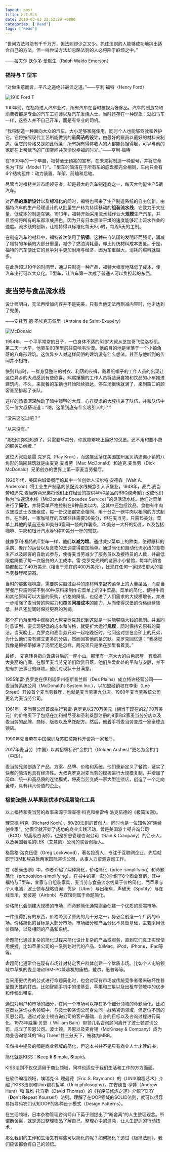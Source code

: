 ```yaml
---
layout: post
title: K.I.S.S
date: 2019-03-03 22:52:29 +0800
categories: ['Read']
tags: ['Read']
---
```


“世间方法可能有千千万万，但法则却少之又少。抓住法则的人能够成功地挑出适合自己的方法，但一味尝试方法却忽略法则的人必将陷于麻烦之中。”

——拉夫尔·沃尔多·爱默生（Ralph Waldo Emerson）

### 福特与 T 型车

“对做生意而言，平凡之道绝非最佳之道。”——亨利·福特（Henry Ford）

![1910 Ford T](/assets/Simplify-Richard-Koch-Greg-Lockwood/1910Ford-T.jpg)

100年前，在福特进入汽车业时，所有汽车在当时被视为奢侈品。汽车的制造商和消费者都是专业的汽车工程师以及汽车发烧人士。当时还存在一种现象：就如马车一样，这些人并不自己开车，而是有专业的司机。

“我将制造一种面向大众的汽车。大小足够家庭使用，同时个人也能够驾驶和养护它。它将按照现代工艺所能做到的最**简洁的设计**，由最好的雇员以最好的材料来制造。但它的价格又是如此低廉，所有拥有得体收入的人都能负担得起，可以与他的家庭在上帝赋予的广阔空间共享愉悦幸福的时光。”——亨利·福特

在1909年的一个早晨，福特毫无预兆的宣布，在未来将制造一种型号，并将它命名为“T型（Model T）”。T型车的简洁在于所有车的底盘都完全相同，车内只会有4个结构组件：动力装置、车架、前轴和后轴。

尽管当时福特并非市场领导者，却是最大的汽车制造商之一，每天大约能生产5辆汽车。

对**产品的重新设计**以及**标准化**的同时，福特也带来了生产制造系统的自主创新，由福特汽车的生产经理设计的从批量生产转为持续移动的**组装流水线**，它致力于大批量、低成本的制造车辆。1913年，福特开始采用流水线作业大**规模**生产汽车，并且坚持将所有的车都漆成黑色，因为只有日本黑漆干燥的速度能够赶上流水作业的速度。流水线的创新，让福特得以标准化每天8小时，每周5天的工制。

在制造汽车的材料中，福特首次使用了**钒钢**。这种来自法国的发明轻而强韧，消减了福特的车辆的大部分重量，减少了燃油消耗量，却比传统材料成本更低。于是，福特的汽车便比它的竞争对手更加耐用与经济，因为车重越大，消耗的燃料就越多。

在此后超过10年的时间里，通过只制造一种产品，福特大幅度地降低了成本，使汽车出行可以大众化。T型车，让汽车第一次成了普通人可以负担起的东西。

## 麦当劳与食品流水线

设计师明白，无法再增加内容并不是完美，只有当他无法再删减内容时，他才达到了完美。

——安托万·德·圣埃克苏佩里（Antoine de Saint-Exupéry）

![McDonald](/assets/Simplify-Richard-Koch-Greg-Lockwood/15-McDonald-15.jpg)

1954年，一个平平常常的日子，一位身体不适的52岁大叔从芝加哥飞往洛杉矶。第二天一大早，他驱车60英里前往莫哈韦沙漠。他的目的地是坐落于一个小镇角落的八角形建筑。这位异乡人对这样简陋的建筑没有什么想法，甚至与他听到的传闻并不相符。

快到11点时，一群身穿整洁的衬衣、利落的长裤，戴着纸帽子的工作人员的出现让这位异乡的大叔感到有些欣喜。熙熙攘攘的工作人员将装满食物和饮品的小车推进建筑内。不久，来就餐的车辆也开始陆续抵达，停车场很快就满了，来到窗口的顾客甚至排起了长队。

这样的场景深深触动了暗中观察的大叔。心存疑虑的大叔排进了队伍，并和队伍中另一位大叔搭讪道：“呐，这里到底有什么吸引人的？”

“没来这吃过吧？”

“从来没有。”

“那很快你就知道了。只需要15美分，你就能够吃上最好的汉堡。还不用和要小费的服务员纠缠。”

这位大叔就是雷.克罗克（Ray Krok），而这座坐落在美国加州圣贝纳迪诺小镇的八角形的简陋建筑就是由麦克.麦当劳（Mac McDonald）和迪克.麦当劳（Dick McDonald）兄弟创办的世界上第一家麦当劳餐厅。

1920年代，美国白城堡餐厅的其中一位创始人沃尔特·安德森（Walt A. Anderson）将工业生产制造的装配流水线概念引入汉堡业。1948年，麦克.麦当劳和迪克.麦当劳两兄弟将他们正在经营的提供40种菜品的BBQ烧烤餐厅改成他们称为“快速流水线（McDonald's Speedee Service）”的灵活流水线。他们对菜单进行了**简化**，并将菜单严格控制在9种品类以内，这其中还包括饮品。食物有牛肉汉堡或芝士汉堡组成，每一份汉堡都完全相同，用十分之一磅牛肉以相同的方式制作。在当时，一家咖啡厅的汉堡往往需要30美分，但在麦当劳，只需15美分。菜单上其他的菜品还有10美分3盎司一袋的炸薯条，20美分一大杯的奶昔，以及包括咖啡、牛奶和根汁汽水等5种10美分一杯的软饮。

就像亨利·福特的T型车一样，他们**以减为增**。通过减少菜单上的种类，使得原料的采购、餐厅的运营以及食物的烹调变得更加简单。通过简化和自动化流水线的食物生产以及顾客的自助式参与，使得麦当劳减少了服务员以及接待员的人数，并最低限度降低了每一次服务的人工成本。雷·克罗克光顾的这家小小餐馆，每年的销售额都超过了40万美元（相当于现在的400万美元），比现在任何一家规模更大的麦当劳餐厅都要高。

当时的那些咖啡店，需要购买超过百种的原材料来配齐菜单上的大量菜品，而麦当劳餐厅只需购买不到40种原料来制作它菜单上的9中菜品。菜单的简化，使得牛肉和其他原料可以大量的采购，价格的降低，也促进了人们需求的大规模增长，并进一步增强了麦当劳的购买力和覆盖**间接成本**的能力，从而使得汉堡的价格继续降低，并且还能同时保持更高的利润。

那个在角落里暗中观察的大叔克罗克意识到这就是一种能够赚大钱的机制。并且同时意识到，要实现更低的成本和价格，就要扩大运行**规模**，同时保持它原有的简洁。当天晚上，克罗克和麦当劳兄弟一起吃晚饭时，他问这对坐在金矿上的兄弟，为什么他们没有建立更多的分店，然而回答他的是沉默。克罗克回忆道：“我感觉我像是把领带掉进了汤里还是怎样，两兄弟只是坐在那里看着我。”

最终， 麦克转身指向饭店背后的一座小山。那里有一座大大的白色房屋，有着高大美丽的门廊，在那里麦当劳兄弟们欣赏日落，他们热爱此处的平和与安静，并不想有扩张事业的麻烦。他们对现状十分满意。

1955年雷·克罗克在伊利诺伊州德斯普兰斯（Des Plains）成立特许经营公司——麦当劳系统公司（McDonald's System Inc.），以加盟经销权在李街（Lee Street）开设首个麦当劳餐厅，也就是麦当劳第九分店。1960年麦当劳系统公司更名为麦当劳公司。

1961年，麦当劳公司首席执行官雷·克罗克以270万美元（相当于现在的2,100万美元）的价格买下了包括在加利福尼亚和圣利桑那注册的8家和2家麦当劳分店以及麦当劳的品牌、商标、版权以及烹饪配方。然后，他着手将麦当劳变成一家全球连锁店。

1990年麦当劳在中国深圳及苏联莫斯科开设第一家餐厅。

2017年麦当劳（中国）以其招牌标识“金拱门（Golden Arches）”更名为金拱门（中国）。

麦当劳兄弟创造了产品、方案、品牌、价格和系统。他们重新定义了餐馆，证实了快餐的简洁也具有经济性。大叔克罗克对麦当劳的模板进行大规模复制，并增加了简单、统一和高品质的连锁模式，将麦当劳变成一家大型连锁店，创造了一个走向全球，具有非凡价值的企业。


### 极简法则:从苹果到优步的深层简化工具

以上福特和麦当劳的故事来源于理查德·科克和格雷格·洛克伍德的《极简法则》。

理查德·科克（Richard Koch），80/20法则的首创人，同时也是一位知名的“连续创业家”。他很早就开始了成功的商业实践活动，曾是美国波士顿咨询公司（BCG）的高级咨询师，也是贝恩管理咨询公司（Bain & Company）的合伙人，以及英国著名的LEK（艾意凯）公司的联合创始人。

格雷格·洛克伍德（Greg Lockwood），著名投资人，专注于互联网企业。先后就职于IBM和埃森哲两家国际咨询公司，从事人力资源咨询工作。

在《极简法则》中，作者介绍了两种简化，价格简化（price-simplifying）和命题简化（proposition-simplifying）。在书中的第一部分介绍了8个商业案例，其中福特与T型车，宜家与自组装家具，麦当劳与食品流水线属于价格简化，而苹果与个人电脑，波士顿与战略咨询，优步（Uber）与出租车，声破天（Spotify）与在线音乐，爱彼迎（Airbnb）与宾馆则属于命题简化。

价格简化会创建大规模的市场，而命题简化通常则会创建一个优质的高端市场。

一件值得拥有的东西，价格降到了原先的几十分之一，势必会创造一个广阔的市场。价格简化的目标是大部分市场，市场细分和产品分化不具备基础，主要采用低价策略，以及相同的产品和系统。

命题简化通过复杂的简化过程来简化设计复杂的产品或服务，直到它们真正实现使用便捷。比如苹果公司的一系列划时代的产品，如iMac，iPod，iPhone，iPad等等。

命题简化通常会在现有市场针对特定客户群体创建一个优质市场。比如个人电脑领域中苹果的麦金塔和IBM-PC兼容机的康柏，戴尔，惠普等等。

当采用更优秀的公式进行命题简化时，也会对现有市场或传统竞争者带来破坏性甚至毁灭性的打击。比如智能手机中的诺基亚，苹果和三星以及出租车领域中的优步和传统出租车。

通过对用户和市场的细分，在同一个市场可以存在多个细分领域的命题简化。比如在商业咨询业务领域中，与波士顿咨询公司身处同一战略咨询领域，但定位不同的贝恩公司。通过对波士顿咨询公司的客户基础，自身的目标以及咨询过程进行简化，1973年威廉·贝恩（ William Bain）带领几名咨询顾问离开了波士顿咨询公司，成立了贝恩公司。波士顿，贝恩以及麦肯锡（McKinsey & Company）成为商业咨询领域的“Big Three”并三分天下，被称为MBB。

虽然书中提及的都是商业领域的简化，但这本书并不是只有商业人士才读的书。

简化就是KISS：**K**eep **I**t **S**imple, **S**tupid。

KISS法则不仅仅适用于商业领域，同样也适应于我们生活和工作的方方面面。

在软件编程领域，埃瑞克·S. 理曼德（Eric S. Raymond）的《UNIX编程艺术》介绍了KISS法则和Unix编程哲学（Unix philosophy）。在安德鲁·亨特（Andrew Hunt）和 戴维·托马斯（David Thomas）的《程序员修炼之道》介绍了DRY（**D**on't **R**epeat **Y**ourself）法则。理解了在OOP领域的SOLID法则，就可以很容易指导码农们认知OOP的各种设计模式（Design Patterns）。

在生活领域，日本杂物管理咨询师山下英子则提出了“断舍离”的人生整理观念。所谓断舍离，就是透过整理物品了解自己，整理心中的混沌，让人生舒适的行动技术。

那么我们的工作和生活又有哪些可以简化的呢？如何简化？透过《极简法则》，我们应该都会有自己的领悟。
